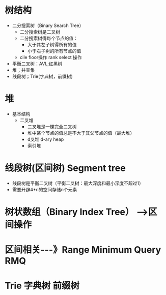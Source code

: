 # 树结构

- 二分搜索树（Binary Search Tree）
    - 二分搜索树是二叉树
    - 二分搜索树得每个节点的值：
        - 大于其左子树得所有的值
        - 小于右子树的所有节点的值
    - cile floor操作 rank select 操作
- 平衡二叉树：AVL;红黑树
- 堆；并查集
- 线段树；Trie(字典树，前缀树)

# 堆

- 基本结构
    - 二叉堆
        - 二叉堆是一棵完全二叉树
        - 堆中某个节点的值总是不大于其父节点的值（最大堆）
        - d叉堆 d-ary heap
        - 索引堆

# 线段树(区间树) Segment tree

- 线段树是平衡二叉树（平衡二叉树：最大深度和最小深度不超过1）
- 需要开辟4*n的空间存储n个元素

# 树状数组（Binary Index Tree） -->区间操作
# 区间相关---》Range Minimum Query RMQ

# Trie 字典树 前缀树